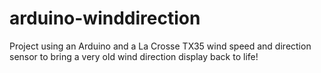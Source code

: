 # arduino-winddirection

Project using an Arduino and a La Crosse TX35 wind speed and direction sensor to bring a very old wind direction display back to life!
